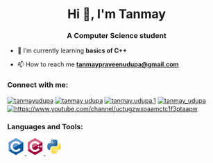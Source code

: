 <h1 align="center">Hi 👋, I'm Tanmay</h1>
<h3 align="center">A Computer Science student</h3>

- 🌱 I’m currently learning **basics of C++**

- 📫 How to reach me **tanmaypraveenudupa@gmail.com**

<h3 align="left">Connect with me:</h3>
<p align="left">
<a href="https://twitter.com/tanmayudupa" target="blank"><img align="center" src="https://raw.githubusercontent.com/rahuldkjain/github-profile-readme-generator/master/src/images/icons/Social/twitter.svg" alt="tanmayudupa" height="30" width="40" /></a>
<a href="https://linkedin.com/in/tanmay udupa" target="blank"><img align="center" src="https://raw.githubusercontent.com/rahuldkjain/github-profile-readme-generator/master/src/images/icons/Social/linked-in-alt.svg" alt="tanmay udupa" height="30" width="40" /></a>
<a href="https://fb.com/tanmay.udupa.1" target="blank"><img align="center" src="https://raw.githubusercontent.com/rahuldkjain/github-profile-readme-generator/master/src/images/icons/Social/facebook.svg" alt="tanmay.udupa.1" height="30" width="40" /></a>
<a href="https://instagram.com/tanmay_udupa" target="blank"><img align="center" src="https://raw.githubusercontent.com/rahuldkjain/github-profile-readme-generator/master/src/images/icons/Social/instagram.svg" alt="tanmay_udupa" height="30" width="40" /></a>
<a href="https://www.youtube.com/channel/UCtUgZwxoAAMCTc1f3pTAaPw" target="blank"><img align="center" src="https://raw.githubusercontent.com/rahuldkjain/github-profile-readme-generator/master/src/images/icons/Social/youtube.svg" alt="https://www.youtube.com/channel/uctugzwxoaamctc1f3ptaapw" height="30" width="40" /></a>
</p>

<h3 align="left">Languages and Tools:</h3>
<p align="left"> <a href="https://www.cprogramming.com/" target="_blank" rel="noreferrer"> <img src="https://raw.githubusercontent.com/devicons/devicon/master/icons/c/c-original.svg" alt="c" width="40" height="40"/> </a> <a href="https://www.w3schools.com/cpp/" target="_blank" rel="noreferrer"> <img src="https://raw.githubusercontent.com/devicons/devicon/master/icons/cplusplus/cplusplus-original.svg" alt="cplusplus" width="40" height="40"/> </a> <a href="https://www.python.org" target="_blank" rel="noreferrer"> <img src="https://raw.githubusercontent.com/devicons/devicon/master/icons/python/python-original.svg" alt="python" width="40" height="40"/> </a> </p>


<!---
TanmayUdupa/TanmayUdupa is a ✨ special ✨ repository because its `README.md` (this file) appears on your GitHub profile.
You can click the Preview link to take a look at your changes.
--->
